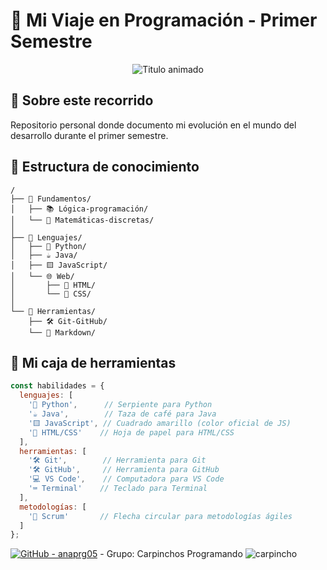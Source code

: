 # 🌱 Mi Viaje en Programación - Primer Semestre

<div align="center">
  <img src="https://readme-typing-svg.demolab.com?font=Fira+Code&weight=600&size=22&duration=3000&pause=500&color=58A6FF&width=435&lines=De+novato+a+programador" alt="Titulo animado">
</div>

## 📖 Sobre este recorrido
Repositorio personal donde documento mi evolución en el mundo del desarrollo durante el primer semestre.

## 🌳 Estructura de conocimiento
```plaintext
/
├── 📁 Fundamentos/
│   ├── 📚 Lógica-programación/
│   └── 🧮 Matemáticas-discretas/
│
├── 📁 Lenguajes/
│   ├── 🐍 Python/
│   ├── ☕ Java/
│   ├── 🟨 JavaScript/
│   └── 🌐 Web/
│       ├── 📄 HTML/  
│       └── 🎨 CSS/  
│
└── 📁 Herramientas/
    ├── 🛠️ Git-GitHub/
    └── 📝 Markdown/
```

## 🧠 Mi caja de herramientas
```javascript
const habilidades = {
  lenguajes: [
    '🐍 Python',      // Serpiente para Python
    '☕ Java',        // Taza de café para Java
    '🟨 JavaScript', // Cuadrado amarillo (color oficial de JS)
    '📄 HTML/CSS'    // Hoja de papel para HTML/CSS
  ],
  herramientas: [
    '🛠️ Git',        // Herramienta para Git
    '🛠️ GitHub',     // Herramienta para GitHub
    '💻 VS Code',    // Computadora para VS Code
    '⌨️ Terminal'    // Teclado para Terminal
  ],
  metodologías: [
    '🔄 Scrum'       // Flecha circular para metodologías ágiles
  ]
};
```

[![GitHub - anaprg05](https://img.shields.io/badge/GitHub-anaprg05-blue?logo=github)](https://github.com/anaprg05)  - Grupo: Carpinchos Programando ![carpincho](https://github.com/user-attachments/assets/34c61984-7f45-403c-a3ae-a57dd16a27bf)
